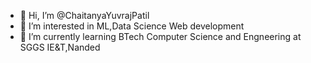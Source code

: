 - 👋 Hi, I’m @ChaitanyaYuvrajPatil
- 👀 I’m interested in ML,Data Science Web development
- 🌱 I’m currently learning BTech Computer Science and Engneering at SGGS IE&T,Nanded

<!---
ChaitanyaYuvrajPatil/ChaitanyaYuvrajPatil is a ✨ special ✨ repository because its `README.md` (this file) appears on your GitHub profile.
You can click the Preview link to take a look at your changes.
--->
